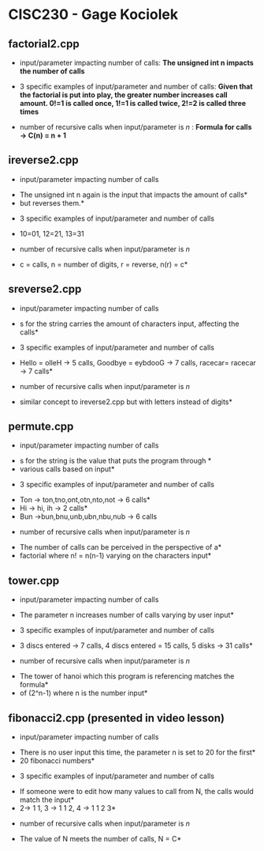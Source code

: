 # CISC230 - Gage Kociolek

## factorial2.cpp

-  input/parameter impacting number of calls: **The unsigned int n impacts the number of calls** 

- 3 specific examples of input/parameter and number of calls: **Given that the factorial is put into play, the greater number increases call amount. 0!=1 is called once, 1!=1 is called twice, 2!=2 is called three times**

- number of recursive calls when input/parameter is *n* : **Formula for calls -> C(n) = n + 1**

## ireverse2.cpp

- input/parameter impacting number of calls
* The unsigned int n again is the input that impacts the amount of calls* 
* but reverses them.*

- 3 specific examples of input/parameter and number of calls
* 10=01, 12=21, 13=31

- number of recursive calls when input/parameter is *n*
* c = calls, n = number of digits, r = reverse, n(r) = c*

## sreverse2.cpp

- input/parameter impacting number of calls
 * s for the string carries the amount of characters input, affecting the calls*

- 3 specific examples of input/parameter and number of calls
* Hello = olleH -> 5 calls, Goodbye = eybdooG -> 7 calls, racecar= racecar -> 7 calls*

- number of recursive calls when input/parameter is *n*
* similar concept to ireverse2.cpp but with letters instead of digits*

## permute.cpp

- input/parameter impacting number of calls
* s for the string is the value that puts the program through * 
* various calls based on input*

- 3 specific examples of input/parameter and number of calls
* Ton -> ton,tno,ont,otn,nto,not -> 6 calls*
* Hi -> hi, ih -> 2 calls*
* Bun ->bun,bnu,unb,ubn,nbu,nub -> 6 calls

- number of recursive calls when input/parameter is *n*
* The number of calls can be perceived in the perspective of a*
* factorial where n! = n(n-1) varying on the characters input*

## tower.cpp

- input/parameter impacting number of calls
* The parameter n increases number of calls varying by user input*

- 3 specific examples of input/parameter and number of calls
* 3 discs entered -> 7 calls, 4 discs entered = 15 calls, 5 disks -> 31 calls*

- number of recursive calls when input/parameter is *n*
* The tower of hanoi which this program is referencing matches the formula*
* of (2^n-1) where n is the number input*

## fibonacci2.cpp (presented in video lesson)

- input/parameter impacting number of calls
* There is no user input this time, the parameter n is set to 20 for the first*
* 20 fibonacci numbers*

- 3 specific examples of input/parameter and number of calls
* If someone were to edit how many values to call from N, the calls would match the input*
* 2-> 1 1, 3 -> 1 1 2, 4 -> 1 1 2 3*

- number of recursive calls when input/parameter is *n*
* The value of N meets the number of calls, N = C*